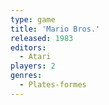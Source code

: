 ```yaml
---
type: game
title: 'Mario Bros.'
released: 1983
editors: 
  - Atari
players: 2
genres:
  - Plates-formes
---
```

